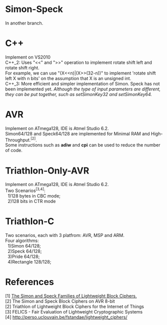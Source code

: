 # Simon-Speck
In another branch.<br>

# C++
Implement on VS2010<br>
C++_2: Uses "<<" and ">>" operation to implement rotate shift left and rotate shift right.<br>
For example, we can use "(X<<n)|(X>>(32-n))" to implement 'rotate shift left X with n bits' on the assumption that X is an unsigned int.<br>
C++_3: More efficient and simpler implementation of Simon. Speck has not been implemented yet. <i>Although the type of input parameters are different, they can be put together, such as setSimonKey32 and setSimonKey64.</i><br>

# AVR
Implement on ATmega128, IDE is Atmel Studio 6.2.<br>
Simon64/128 and Speck64/128 are implemented for Minimal RAM and High-Throughput.<sup>[2]</sup>.<br>
Some instructions such as <b>adiw</b> and <b>cpi</b> can be used to reduce the number of code.<br>

# Triathlon-Only-AVR
Implement on ATmega128, IDE is Atmel Studio 6.2.<br>
Two Scenarios<sup>[3,4]</sup>:<br>
&nbsp;&nbsp;1)128 bytes in CBC mode;<br>
&nbsp;&nbsp;2)128 bits in CTR mode<br>

# Triathlon-C
Two scenarios, each with 3 platfrom: AVR, MSP and ARM.<br>
Four algorithms:<br>
&nbsp;&nbsp;1)Simon 64/128;<br>
&nbsp;&nbsp;2)Speck 64/128;<br>
&nbsp;&nbsp;3)Pride 64/128;<br>
&nbsp;&nbsp;4)Rectangle 128/128;<br>

# References
[1] <a href="https://eprint.iacr.org/2013/404.pdf">The Simon and Speck Families of Lightweight Block Ciphers.<a/><br>
[2] The Simon and Speck Block Ciphers on AVR 8-bit<br>
[2] Triathlon of Lightweight Block Ciphers for the Internet of Things<br>
[3] FELICS - Fair Evaluation of Lightweight Cryptographic Systems<br>
[4] <a href="http://perso.uclouvain.be/fstandae/lightweight_ciphers/">http://perso.uclouvain.be/fstandae/lightweight_ciphers/</a><br>
